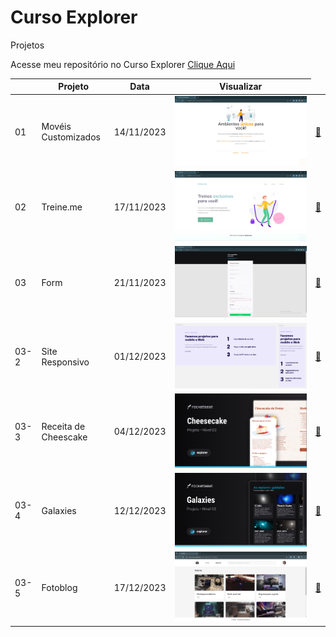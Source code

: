 # Curso Explorer

Projetos 

Acesse meu repositório no Curso Explorer [Clique Aqui ](https://github.com/helena-antoni/curso-explorer)

 <table>
      <thead>
        <tr text-align="center">
          <th>
          </th>
          <th>Projeto</th>
          <th>Data</th>
          <th>Visualizar</th>
        </tr>
      </thead>
      <tbody>
        <tr>
          <td>01</td>
          <td>Movéis Customizados</td>
          <td>14/11/2023</td>
          <td><img src="./_preview/01.jpg" alt=""> </td> 
          <td><a target="_blank" href="https://helena-antoni.github.io/Stage-01-to-03/01-ambientes-unicos/">🔗</a></td>
        </tr> 
        <tr>
          <td>02</td>
          <td>Treine.me</td>
          <td>17/11/2023</td>
          <td><img src="./_preview/02.jpg" alt=""> </td> 
          <td><a target="_blank" href="https://helena-antoni.github.io/Stage-01-to-03/02-treine-me/">🔗</a></td>
        </tr>
        <tr>
          <td>03</td>
          <td>Form</td>
          <td>21/11/2023</td>
          <td><img src="./_preview/03-1.jpg" alt=""></td> 
          <td><a target="_blank" href="https://helena-antoni.github.io/Stage-01-to-03/03-01-form/">🔗</a></td>
        </tr> 
        <tr>
          <td>03-2</td>
          <td>Site Responsivo</td>
          <td>01/12/2023</td>
          <td><img src="./_preview/03-2.png" alt=""> </td> 
          <td><a target="_blank" href="https://helena-antoni.github.io/Stage-01-to-03/03-2-projects-mobile-and-web/">🔗</a></td>
        </tr>  
        <tr>
          <td>03-3</td>
          <td>Receita de Cheescake</td>
          <td>04/12/2023</td>
          <td><img src="./_preview/03-3.png" alt=""> </td> 
          <td><a target="_blank" href="https://helena-antoni.github.io/Stage-01-to-03/03-3-receita-cheescake/">🔗</a></td>
        </tr> 
        <tr>
          <td>03-4</td>
          <td>Galaxies</td>
          <td>12/12/2023</td>
          <td><img src="./_preview/03-4.png" alt=""> </td> 
          <td><a target="_blank" href="https://helena-antoni.github.io/Stage-01-to-03/03-4-galaxies/">🔗</a></td>
        </tr> 
         <tr>
          <td>03-5</td>
          <td>Fotoblog</td>
          <td>17/12/2023</td>
          <td><img src="./_preview/03-5.png" alt=""> </td> 
          <td><a target="_blank" href="https://helena-antoni.github.io/Stage-01-to-03/03-5-fotoblog/">🔗</a></td>
        </tr> 
      </tbody>